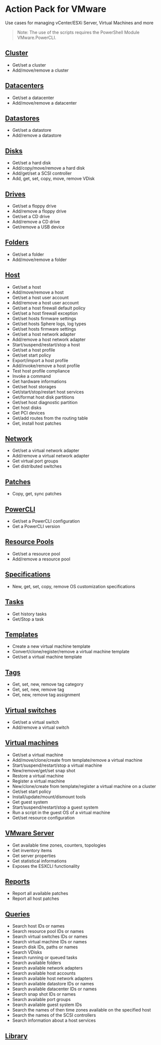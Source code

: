 # Action Pack for VMware 
Use cases for managing vCenter/ESXi Server, Virtual Machines and more

> Note: The use of the scripts requires the PowerShell Module VMware.PowerCLI.

## [Cluster](./Cluster)

+ Get/set a cluster
+ Add/move/remove a cluster

## [Datacenters](./Datacenter)

+ Get/set a datacenter
+ Add/move/remove a datacenter

## [Datastores](./Datastore)

+ Get/set a datastore
+ Add/remove a datastore

## [Disks](./Disks)

+ Get/set a hard disk
+ Add/copy/move/remove a hard disk
+ Add/get/set a SCSI controller
+ Add, get, set, copy, move, remove VDisk

## [Drives](./Drives)

+ Get/set a floppy drive
+ Add/remove a floppy drive
+ Get/set a CD drive
+ Add/remove a CD drive
+ Get/remove a USB device

## [Folders](./Folder)

+ Get/set a folder
+ Add/move/remove a folder

## [Host](./Host)

+ Get/set a host
+ Add/move/remove a host
+ Get/set a host user account
+ Add/remove a host user account
+ Get/set a host firewall default policy
+ Get/set a host firewall exception
+ Get/set hosts firmware settings
+ Get/set hosts Sphere logs, log types
+ Get/set hosts firmware settings
+ Get/set a host network adapter
+ Add/remove a host network adapter
+ Start/suspend/restart/stop a host
+ Get/set a host profile
+ Get/set start policy
+ Export/import a host profile
+ Add/invoke/remove a host profile
+ Test host profile compliance
+ Invoke a command
+ Get hardware informations
+ Get/set host storages
+ Get/start/stop/restart host services
+ Get/format host disk partitions
+ Get/set host diagnostic partition
+ Get host disks
+ Get PCI devices
+ Get/add routes from the routing table
+ Get, install host patches

## [Network](./Network)

+ Get/set a virtual network adapter
+ Add/remove a virtual network adapter
+ Get virtual port groups
+ Get distributed switches

## [Patches](./Patches)

+ Copy, get, sync patches

## [PowerCLI](./PowerCLI)

+ Get/set a PowerCLI configuration
+ Get a PowerCLI version

## [Resource Pools](./ResourcePool)

+ Get/set a resource pool
+ Add/remove a resource pool

## [Specifications](./Specifications)

+ New, get, set, copy, remove OS customization specifications

## [Tasks](./Tasks)

+ Get history tasks
+ Get/Stop a task

## [Templates](./Templates)

+ Create a new virtual machine template
+ Convert/clone/register/remove a virtual machine template
+ Get/set a virtual machine template

## [Tags](./Tags)

+ Get, set, new, remove tag category
+ Get, set, new, remove tag
+ Get, new, remove tag assignment

## [Virtual switches](./VirtualSwitch)

+ Get/set a virtual switch
+ Add/remove a virtual switch

## [Virtual machines](./VMs)

+ Get/set a virtual machine
+ Add/move/clone/create from template/remove a virtual machine
+ Start/suspend/restart/stop a virtual machine
+ New/remove/get/set snap shot
+ Restore a virtual machine
+ Register a virtual machine
+ New/clone/create from template/register a virtual machine on a cluster
+ Get/set start policy
+ Install/update/mount/dismount tools
+ Get guest system
+ Start/suspend/restart/stop a guest system
+ Run a script in the guest OS of a virtual machine
+ Get/set resource configuration

## [VMware Server](./Server)

+ Get available time zones, counters, topologies
+ Get inventory items
+ Get server properties
+ Get statistical informations
+ Exposes the ESXCLI functionality

## [Reports](./_REPORTS_)

+ Report all available patches
+ Report all host patches

## [Queries](./_QUERY_)

+ Search host IDs or names
+ Search resource pool IDs or names
+ Search virtual switches IDs or names
+ Search virtual machine IDs or names
+ Search disk IDs, paths or names
+ Search VDisks
+ Search running or queued tasks
+ Search available folders
+ Search available network adapters
+ Search available host accounts
+ Search available host network adapters
+ Search available datastore IDs or names
+ Search available datacenter IDs or names
+ Search snap shot IDs or names
+ Search available port groups
+ Search available guest system IDs
+ Search the names of then time zones available on the specified host
+ Search the names of the SCSI controllers
+ Search information about a host services

## [Library](./_LIB_)